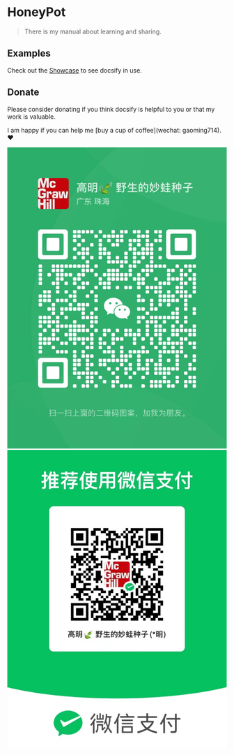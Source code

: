 # HoneyPot

> There is my manual about learning and sharing.

## Examples

Check out the [Showcase](https://github.com/docsifyjs/awesome-docsify#showcase) to see docsify in use.

## Donate

Please consider donating if you think docsify is helpful to you or that my work is valuable.

I am happy if you can help me [buy a cup of coffee](wechat: gaoming714). :heart:


![QR](/delta/wechat.png ':size=30%')
![QR-Pay](/delta/wechatpay.png ':size=30%')